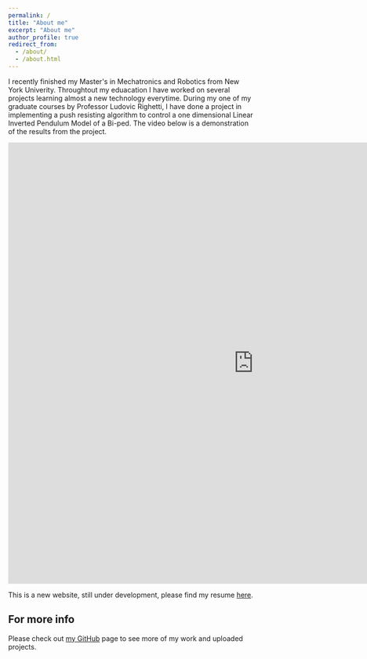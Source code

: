 ```yaml
---
permalink: /
title: "About me"
excerpt: "About me"
author_profile: true
redirect_from: 
  - /about/
  - /about.html
---
```


I recently finished my Master's in Mechatronics and Robotics from New York Univerity. Throughtout my eduacation I have worked on several projects learning almost a new technology everytime. During my one of my graduate courses by Professor Ludovic Righetti, I have done a project in implementing a push resisting algorithm to control a one dimensional Linear Inverted Pendulum Model of a Bi-ped. The video below is a demonstration of the results from the project.  

<iframe width="1000" height="900" src="https://www.youtube.com/watch?v=J35q5poN_jc" frameborder="0" allow="accelerometer; autoplay; encrypted-media; gyroscope; picture-in-picture" allowfullscreen></iframe>


This is a new website, still under development, please find my resume [here](/files/Tarun_Thathvik_Paladugu_resume.pdf).

For more info
------
Please check out [my GitHub](https://github.com/thathvik) page to see more of my work and uploaded projects.